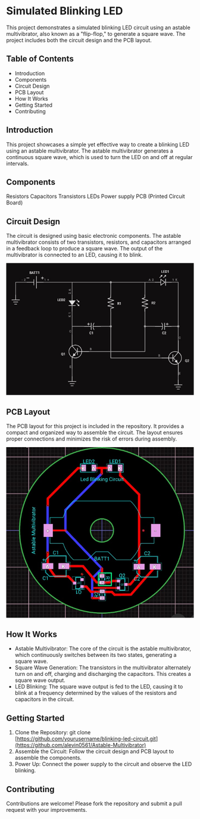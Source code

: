 # Simulated Blinking LED

This project demonstrates a simulated blinking LED circuit using an astable multivibrator, also known as a "flip-flop," to generate a square wave. The project includes both the circuit design and the PCB layout.

## Table of Contents
- Introduction 
- Components
- Circuit Design
- PCB Layout
- How It Works
- Getting Started
- Contributing

## Introduction

This project showcases a simple yet effective way to create a blinking LED using an astable multivibrator. The astable multivibrator generates a continuous square wave, which is used to turn the LED on and off at regular intervals.

## Components

Resistors
Capacitors
Transistors
LEDs
Power supply
PCB (Printed Circuit Board)

## Circuit Design
The circuit is designed using basic electronic components. The astable multivibrator consists of two transistors, resistors, and capacitors arranged in a feedback loop to produce a square wave. The output of the multivibrator is connected to an LED, causing it to blink.

![Schematic](https://github.com/alevin0561/Astable-Multivibrator/blob/main/LEDBlinkingCircuitSchematic.jpg)

## PCB Layout

The PCB layout for this project is included in the repository. It provides a compact and organized way to assemble the circuit. The layout ensures proper connections and minimizes the risk of errors during assembly.

![Layout](https://github.com/alevin0561/Astable-Multivibrator/blob/main/LEDBlinkingLayout.jpg)

## How It Works

- Astable Multivibrator: The core of the circuit is the astable multivibrator, which continuously switches between its two states, generating a square wave.
- Square Wave Generation: The transistors in the multivibrator alternately turn on and off, charging and discharging the capacitors. This creates a square wave output.
- LED Blinking: The square wave output is fed to the LED, causing it to blink at a frequency determined by the values of the resistors and capacitors in the circuit.

## Getting Started
1. Clone the Repository: git clone [https://github.com/yourusername/blinking-led-circuit.git](https://github.com/alevin0561/Astable-Multivibrator)
2. Assemble the Circuit: Follow the circuit design and PCB layout to assemble the components.
3. Power Up: Connect the power supply to the circuit and observe the LED blinking.

## Contributing

Contributions are welcome! Please fork the repository and submit a pull request with your improvements.
